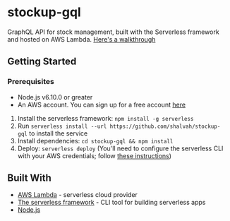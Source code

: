 # stockup-gql
GraphQL API for stock management, built with the Serverless framework and hosted on AWS Lambda. [Here's a walkthrough]()

## Getting Started
### Prerequisites
- Node.js v6.10.0 or greater
- An AWS account. You can sign up for a free account [here](http://aws.amazon.com/free)

1. Install the serverless framework: `npm install -g serverless`
2. Run `serverless install --url https://github.com/shalvah/stockup-gql` to install the service
3. Install dependencies: `cd stockup-gql && npm install`
4. Deploy: `serverless deploy` (You'll need to configure the serverless CLI with your AWS credentials; follow [these instructions](https://www.youtube.com/watch?v=HSd9uYj2LJA))

## Built With

* [AWS Lambda](https://docs.aws.amazon.com/lambda/latest/dg/welcome.html) - serverless cloud provider
* [The serverless framework](https://serverless.com/) - CLI tool for building serverless apps
* [Node.js](nodejs.org)
